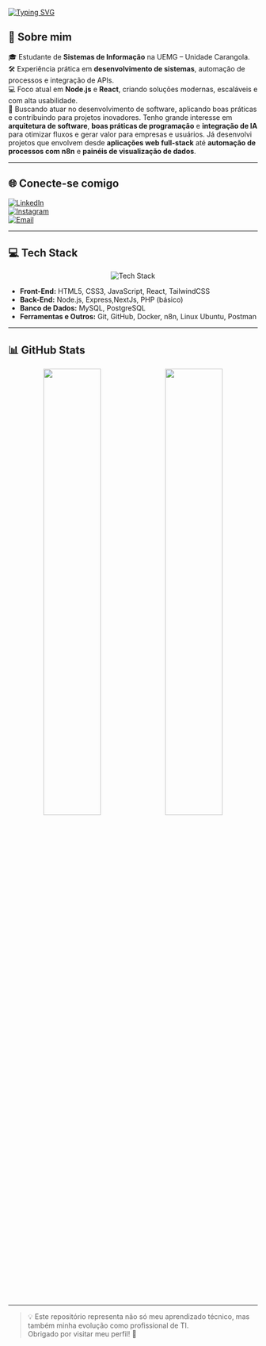 
 [![Typing SVG](https://readme-typing-svg.demolab.com?font=Fira+Code&pause=8000&center=false&vCenter=true&width=435&lines=Olá,+eu+sou+o+Enzo+Oliveira)](https://git.io/typing-svg)
## 💫 Sobre mim  
🎓 Estudante de **Sistemas de Informação** na UEMG – Unidade Carangola.  
🛠️ Experiência prática em **desenvolvimento de sistemas**, automação de processos e integração de APIs.  
💻 Foco atual em **Node.js** e **React**, criando soluções modernas, escaláveis e com alta usabilidade.  
🚀 Buscando atuar no desenvolvimento de software, aplicando boas práticas e contribuindo para projetos inovadores. Tenho grande interesse em **arquitetura de software**, **boas práticas de programação** e **integração de IA** para otimizar fluxos e gerar valor para empresas e usuários. Já desenvolvi projetos que envolvem desde **aplicações web full-stack** até **automação de processos com n8n** e **painéis de visualização de dados**.  

---

## 🌐 Conecte-se comigo  
[![LinkedIn](https://img.shields.io/badge/LinkedIn-0077B5?style=for-the-badge&logo=linkedin&logoColor=white)](https://www.linkedin.com/in/enzo-oliveira-162b97271)  
[![Instagram](https://img.shields.io/badge/Instagram-E4405F?style=for-the-badge&logo=instagram&logoColor=white)](https://www.instagram.com/enzo.jop05/)  
[![Email](https://img.shields.io/badge/Email-D14836?style=for-the-badge&logo=gmail&logoColor=white)](mailto:enzopereira6823@gmail.com)  

---

## 💻 Tech Stack  
<div align="center">
  <img src="https://skillicons.dev/icons?i=html,css,js,ts,react,nextjs,nodejs,php,git,github,tailwind,linux,docker,postgres,mysql" alt="Tech Stack" />
</div>

- **Front-End:** HTML5, CSS3, JavaScript, React, TailwindCSS  
- **Back-End:** Node.js, Express,NextJs, PHP (básico)  
- **Banco de Dados:** MySQL, PostgreSQL  
- **Ferramentas e Outros:** Git, GitHub, Docker, n8n, Linux Ubuntu, Postman  


---

## 📊 GitHub Stats  
<div align="center">
  <img src="https://github-readme-stats.vercel.app/api?username=enzojop&show_icons=true&theme=react&hide_border=true" width="48%" />
  <img src="https://github-readme-stats.vercel.app/api/top-langs/?username=enzojop&layout=compact&theme=react&hide_border=true" width="48%" />
</div>


---

> 💡 Este repositório representa não só meu aprendizado técnico, mas também minha evolução como profissional de TI.  
> Obrigado por visitar meu perfil! 🚀
